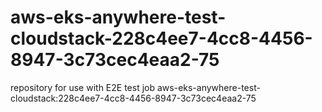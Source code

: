 # aws-eks-anywhere-test-cloudstack-228c4ee7-4cc8-4456-8947-3c73cec4eaa2-75
repository for use with E2E test job aws-eks-anywhere-test-cloudstack:228c4ee7-4cc8-4456-8947-3c73cec4eaa2-75
